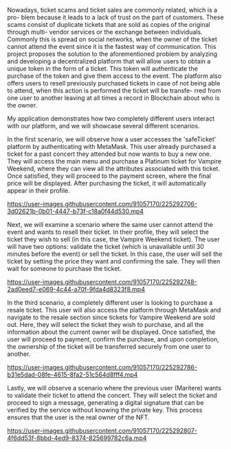 Nowadays, ticket scams and ticket sales are commonly related, which is a pro- blem because it leads to a lack of trust on the part of customers. These scams consist of duplicate tickets that are sold as copies of the original through multi- vendor services or the exchange between individuals. Commonly this is spread on social networks, when the owner of the ticket cannot attend the event since it is the fastest way of communication. This project proposes the solution to the aforementioned problem by analyzing and developing a decentralized platform that will allow users to obtain a unique token in the form of a ticket. This token will authenticate the purchase of the token and give them access to the event. The platform also offers users to resell previously purchased tickets in case of not being able to attend, when this action is performed the ticket will be transfe- rred from one user to another leaving at all times a record in Blockchain about who is the owner.

My application demonstrates how two completely different users interact with our platform, and we will showcase several different scenarios.

In the first scenario, we will observe how a user accesses the 'safeTicket' platform by authenticating with MetaMask. This user already purchased a ticket for a past concert they attended but now wants to buy a new one. They will access the main menu and purchase a Platinum ticket for Vampire Weekend, where they can view all the attributes associated with this ticket. Once satisfied, they will proceed to the payment screen, where the final price will be displayed. After purchasing the ticket, it will automatically appear in their profile.

https://user-images.githubusercontent.com/91057170/225292706-3d02621b-0b01-4447-b73f-c18a0f44d530.mp4


Next, we will examine a scenario where the same user cannot attend the event and wants to resell their ticket. In their profile, they will select the ticket they wish to sell (in this case, the Vampire Weekend ticket). The user will have two options: validate the ticket (which is unavailable until 30 minutes before the event) or sell the ticket. In this case, the user will sell the ticket by setting the price they want and confirming the sale. They will then wait for someone to purchase the ticket.

https://user-images.githubusercontent.com/91057170/225292748-2ad0eed7-e069-4c44-a70f-9fda4d8323f8.mp4


In the third scenario, a completely different user is looking to purchase a resale ticket. This user will also access the platform through MetaMask and navigate to the resale section since tickets for Vampire Weekend are sold out. Here, they will select the ticket they wish to purchase, and all the information about the current owner will be displayed. Once satisfied, the user will proceed to payment, confirm the purchase, and upon completion, the ownership of the ticket will be transferred securely from one user to another.


https://user-images.githubusercontent.com/91057170/225292786-b31e5dad-08fe-4615-8fa2-51c564d8fff4.mp4


Lastly, we will observe a scenario where the previous user (Maritere) wants to validate their ticket to attend the concert. They will select the ticket and proceed to sign a message, generating a digital signature that can be verified by the service without knowing the private key. This process ensures that the user is the real owner of the NFT.


https://user-images.githubusercontent.com/91057170/225292807-4f6dd53f-8bbd-4ed9-8374-825699782c6a.mp4
